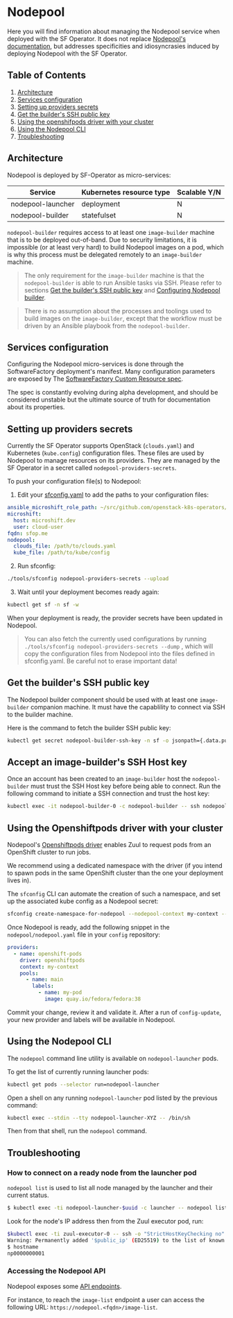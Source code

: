 # Nodepool

Here you will find information about managing the Nodepool service when deployed with the SF Operator.
It does not replace [Nodepool's documentation](https://zuul-ci.org/docs/nodepool/latest/),
but addresses specificities and idiosyncrasies induced by deploying Nodepool with the SF Operator.

## Table of Contents

1. [Architecture](#architecture)
1. [Services configuration](#services-configuration)
1. [Setting up providers secrets](#setting-up-providers-secrets)
1. [Get the builder's SSH public key](#get-the-builders-ssh-public-key)
1. [Using the openshifpods driver with your cluster](#using-the-openshiftpods-driver-with-your-cluster)
1. [Using the Nodepool CLI](#using-the-nodepool-cli)
1. [Troubleshooting](#troubleshooting)

## Architecture

Nodepool is deployed by SF-Operator as micro-services:

| Service | Kubernetes resource type | Scalable Y/N |
|---------|--------------------------|-------------|
| nodepool-launcher | deployment | N |
| nodepool-builder | statefulset | N |

`nodepool-builder` requires access to at least one `image-builder` machine that is to be deployed out-of-band. Due to security limitations,
it is impossible (or at least very hard) to build Nodepool images on a pod, which is why this process must be delegated remotely to an `image-builder` machine.

> The only requirement for the `image-builder` machine is that the `nodepool-builder` is able to run Ansible tasks via SSH. Please refer to sections [Get the builder's SSH public key](#get-the-builders-ssh-public-key) and [Configuring Nodepool builder](../user/nodepool_config_repository#configuring-nodepool-builder).

> There is no assumption about the processes and toolings used to build images on the `image-builder`, except that the workflow must be driven by an Ansible playbook from the `nodepool-builder`.

## Services configuration

Configuring the Nodepool micro-services is done through the SoftwareFactory deployment's manifest. Many configuration parameters are exposed by The [SoftwareFactory Custom Resource spec](./../../config/crd/bases/sf.softwarefactory-project.io_softwarefactories.yaml).

The spec is constantly evolving during alpha development, and should be considered
unstable but the ultimate source of truth for documentation about its properties.

## Setting up providers secrets

Currently the SF Operator supports OpenStack (`clouds.yaml`) and Kubernetes (`kube.config`) configuration files. These files are used by Nodepool to manage resources on its providers.
They are managed by the SF Operator in a secret called `nodepool-providers-secrets`.

To push your configuration file(s) to Nodepool:

1. Edit your [sfconfig.yaml](./../../sfconfig.yaml) to add the paths to your configuration files:

```yaml
ansible_microshift_role_path: ~/src/github.com/openstack-k8s-operators/ansible-microshift-role
microshift:
  host: microshift.dev
  user: cloud-user
fqdn: sfop.me
nodepool:
  clouds_file: /path/to/clouds.yaml
  kube_file: /path/to/kube/config
```

2. Run sfconfig:

```sh
./tools/sfconfig nodepool-providers-secrets --upload
```

3. Wait until your deployment becomes ready again:

```sh
kubectl get sf -n sf -w
```

When your deployment is ready, the provider secrets have been updated in Nodepool.

> You can also fetch the currently used configurations by running `./tools/sfconfig nodepool-providers-secrets --dump` ,
which will copy the configuration files from Nodepool into the files defined in sfconfig.yaml. Be careful not to erase
important data!

## Get the builder's SSH public key

The Nodepool builder component should be used with at least one `image-builder` companion machine.
It must have the capablility to connect via SSH to the builder machine.

Here is the command to fetch the builder SSH public key:

```sh
kubectl get secret nodepool-builder-ssh-key -n sf -o jsonpath={.data.pub} | base64 -d
```

## Accept an image-builder's SSH Host key

Once an account has been created to an `image-builder` host the `nodepool-builder` must trust the SSH Host key before being able to connect. Run the following command to initiate a SSH connection and trust the host key:

```sh
kubectl exec -it nodepool-builder-0 -c nodepool-builder -- ssh nodepool@<image-builder-hostname> hostname
```

## Using the Openshiftpods driver with your cluster

Nodepool's [Openshiftpods driver](https://zuul-ci.org/docs/nodepool/latest/openshift-pods.html) enables
Zuul to request pods from an OpenShift cluster to run jobs.

We recommend using a dedicated namespace with the driver (if you intend to spawn pods in the same OpenShift cluster than the one your deployment lives in).

The `sfconfig` CLI can automate the creation of such a namespace, and set up the associated kube config as a Nodepool secret:

```sh
sfconfig create-namespace-for-nodepool --nodepool-context my-context --nodepool-namespace nodepool-pods
```

Once Nodepool is ready, add the following snippet in the `nodepool/nodepool.yaml` file in your `config` repository:

```yaml
providers:
  - name: openshift-pods
    driver: openshiftpods
    context: my-context
    pools:
      - name: main
        labels:
          - name: my-pod
            image: quay.io/fedora/fedora:38
```

Commit your change, review it and validate it. After a run of `config-update`, your new provider and
labels will be available in Nodepool.

## Using the Nodepool CLI

The `nodepool` command line utility is available on `nodepool-launcher` pods.

To get the list of currently running launcher pods:

```sh
kubectl get pods --selector run=nodepool-launcher
```

Open a shell on any running `nodepool-launcher` pod listed by the previous command:

```sh
kubectl exec --stdin --tty nodepool-launcher-XYZ -- /bin/sh
```

Then from that shell, run the `nodepool` command.

## Troubleshooting

### How to connect on a ready node from the launcher pod

`nodepool list` is used to list all node managed by the launcher and their current status.

```sh
$ kubectl exec -ti nodepool-launcher-$uuid -c launcher -- nodepool list
```

Look for the node's IP address then from the Zuul executor pod, run:

```sh
$kubectl exec -ti zuul-executor-0 -- ssh -o "StrictHostKeyChecking no" -i /var/lib/zuul-ssh/..data/priv <user>@<ip>
Warning: Permanently added '$public_ip' (ED25519) to the list of known hosts.
$ hostname
np0000000001
```

### Accessing the Nodepool API

Nodepool exposes some [API endpoints](https://zuul-ci.org/docs/nodepool/latest/operation.html#web-interface).

For instance, to reach the `image-list` endpoint a user can access the following URL: `https://nodepool.<fqdn>/image-list`.
